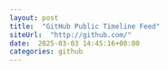 ```yaml
---
layout: post
title:  "GitHub Public Timeline Feed"
siteUrl:  "http://github.com/"
date:  2025-03-03 14:45:16+00:00
categories: github
---
```

